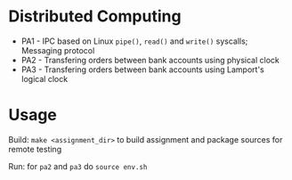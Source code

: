 # Distributed Computing

- PA1 - IPC based on Linux `pipe()`, `read()` and `write()` syscalls; Messaging protocol
- PA2 - Transfering orders between bank accounts using physical clock
- PA3 - Transfering orders between bank accounts using Lamport's logical clock

# Usage
Build: `make <assignment_dir>` to build assignment and package sources for remote testing

Run: for `pa2` and `pa3` do `source env.sh`
